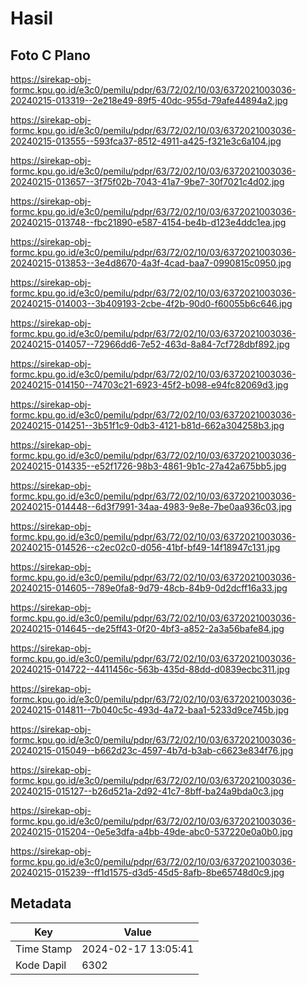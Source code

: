 # Hasil

## Foto C Plano

https://sirekap-obj-formc.kpu.go.id/e3c0/pemilu/pdpr/63/72/02/10/03/6372021003036-20240215-013319--2e218e49-89f5-40dc-955d-79afe44894a2.jpg

https://sirekap-obj-formc.kpu.go.id/e3c0/pemilu/pdpr/63/72/02/10/03/6372021003036-20240215-013555--593fca37-8512-4911-a425-f321e3c6a104.jpg

https://sirekap-obj-formc.kpu.go.id/e3c0/pemilu/pdpr/63/72/02/10/03/6372021003036-20240215-013657--3f75f02b-7043-41a7-9be7-30f7021c4d02.jpg

https://sirekap-obj-formc.kpu.go.id/e3c0/pemilu/pdpr/63/72/02/10/03/6372021003036-20240215-013748--fbc21890-e587-4154-be4b-d123e4ddc1ea.jpg

https://sirekap-obj-formc.kpu.go.id/e3c0/pemilu/pdpr/63/72/02/10/03/6372021003036-20240215-013853--3e4d8670-4a3f-4cad-baa7-0990815c0950.jpg

https://sirekap-obj-formc.kpu.go.id/e3c0/pemilu/pdpr/63/72/02/10/03/6372021003036-20240215-014003--3b409193-2cbe-4f2b-90d0-f60055b6c646.jpg

https://sirekap-obj-formc.kpu.go.id/e3c0/pemilu/pdpr/63/72/02/10/03/6372021003036-20240215-014057--72966dd6-7e52-463d-8a84-7cf728dbf892.jpg

https://sirekap-obj-formc.kpu.go.id/e3c0/pemilu/pdpr/63/72/02/10/03/6372021003036-20240215-014150--74703c21-6923-45f2-b098-e94fc82069d3.jpg

https://sirekap-obj-formc.kpu.go.id/e3c0/pemilu/pdpr/63/72/02/10/03/6372021003036-20240215-014251--3b51f1c9-0db3-4121-b81d-662a304258b3.jpg

https://sirekap-obj-formc.kpu.go.id/e3c0/pemilu/pdpr/63/72/02/10/03/6372021003036-20240215-014335--e52f1726-98b3-4861-9b1c-27a42a675bb5.jpg

https://sirekap-obj-formc.kpu.go.id/e3c0/pemilu/pdpr/63/72/02/10/03/6372021003036-20240215-014448--6d3f7991-34aa-4983-9e8e-7be0aa936c03.jpg

https://sirekap-obj-formc.kpu.go.id/e3c0/pemilu/pdpr/63/72/02/10/03/6372021003036-20240215-014526--c2ec02c0-d056-41bf-bf49-14f18947c131.jpg

https://sirekap-obj-formc.kpu.go.id/e3c0/pemilu/pdpr/63/72/02/10/03/6372021003036-20240215-014605--789e0fa8-9d79-48cb-84b9-0d2dcff16a33.jpg

https://sirekap-obj-formc.kpu.go.id/e3c0/pemilu/pdpr/63/72/02/10/03/6372021003036-20240215-014645--de25ff43-0f20-4bf3-a852-2a3a56bafe84.jpg

https://sirekap-obj-formc.kpu.go.id/e3c0/pemilu/pdpr/63/72/02/10/03/6372021003036-20240215-014722--4411456c-563b-435d-88dd-d0839ecbc311.jpg

https://sirekap-obj-formc.kpu.go.id/e3c0/pemilu/pdpr/63/72/02/10/03/6372021003036-20240215-014811--7b040c5c-493d-4a72-baa1-5233d9ce745b.jpg

https://sirekap-obj-formc.kpu.go.id/e3c0/pemilu/pdpr/63/72/02/10/03/6372021003036-20240215-015049--b662d23c-4597-4b7d-b3ab-c6623e834f76.jpg

https://sirekap-obj-formc.kpu.go.id/e3c0/pemilu/pdpr/63/72/02/10/03/6372021003036-20240215-015127--b26d521a-2d92-41c7-8bff-ba24a9bda0c3.jpg

https://sirekap-obj-formc.kpu.go.id/e3c0/pemilu/pdpr/63/72/02/10/03/6372021003036-20240215-015204--0e5e3dfa-a4bb-49de-abc0-537220e0a0b0.jpg

https://sirekap-obj-formc.kpu.go.id/e3c0/pemilu/pdpr/63/72/02/10/03/6372021003036-20240215-015239--ff1d1575-d3d5-45d5-8afb-8be65748d0c9.jpg


## Metadata

| Key        | Value               |
| ---------- | ------------------- |
| Time Stamp | 2024-02-17 13:05:41 |
| Kode Dapil | 6302                |



